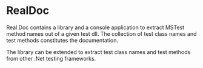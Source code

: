 RealDoc
=======

Real Doc contains a library and a console application to extract MSTest method names out of a given test dll. The collection of test class names and test methods constitutes the documentation.

The library can be extended to extract test class names and test methods from other .Net testing frameworks.
